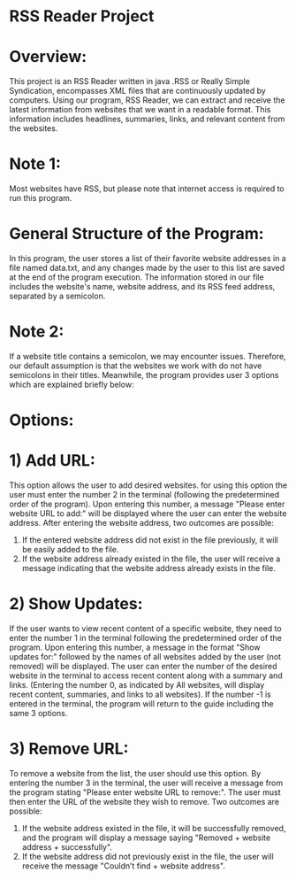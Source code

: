 # RSS Reader Project
# Overview:
This project is an RSS Reader written in  java .RSS or Really Simple Syndication, encompasses XML files that are continuously updated by computers. Using our program, RSS Reader, we can extract and receive the latest information from websites that we want in a readable format. This information includes headlines, summaries, links, and relevant content from the websites.
# Note 1:
Most websites have RSS, but please note that internet access is required to run this program.
# General Structure of the Program:
In this program, the user stores a list of their favorite website addresses in a file named data.txt, and any changes made by the user to this list are saved at the end of the program execution. The information stored in our file includes the website's name, website address, and its RSS feed address, separated by a semicolon.
# Note 2:
If a website title contains a semicolon, we may encounter issues. Therefore, our default assumption is that the websites we work with do not have semicolons in their titles.
Meanwhile, the program provides user 3 options which are explained briefly below:
# Options:
# 1) Add URL:
This option allows the user to add desired websites. for using this option the user must enter the number 2 in the terminal (following the predetermined order of the program). Upon entering this number, a message "Please enter website URL to add:" will be displayed where the user can enter the website address.
After entering the website address, two outcomes are possible:
1. If the entered website address did not exist in the file previously, it will be easily added to the file.
2. If the website address already existed in the file, the user will receive a message indicating that the website address already exists in the file.

# 2) Show Updates:
If the user wants to view recent content of a specific website, they need to enter the number 1 in the terminal following the predetermined order of the program. Upon entering this number, a message in the format "Show updates for:" followed by the names of all websites added by the user (not removed) will be displayed. The user can enter the number of the desired website in the terminal to access recent content along with a summary and links. (Entering the number 0, as indicated by All websites, will display recent content, summaries, and links to all websites).
If the number -1 is entered in the terminal, the program will return to the guide including the same 3 options.

# 3) Remove URL:
To remove a website from the list, the user should use this option. By entering the number 3 in the terminal, the user will receive a message from the program stating "Please enter website URL to remove:". The user must then enter the URL of the website they wish to remove. Two outcomes are possible:
1. If the website address existed in the file, it will be successfully removed, and the program will display a message saying "Removed + website address + successfully".
2. If the website address did not previously exist in the file, the user will receive the message "Couldn’t find + website address".
